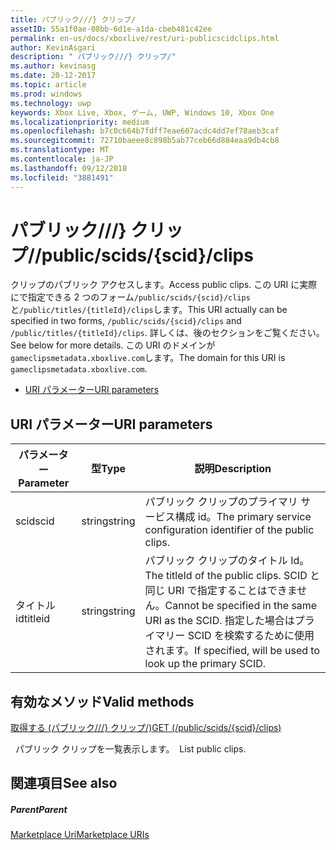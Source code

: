 ```yaml
---
title: パブリック///} クリップ/
assetID: 55a1f0ae-08bb-6d1e-a1da-cbeb481c42ee
permalink: en-us/docs/xboxlive/rest/uri-publicscidclips.html
author: KevinAsgari
description: " パブリック///} クリップ/"
ms.author: kevinasg
ms.date: 20-12-2017
ms.topic: article
ms.prod: windows
ms.technology: uwp
keywords: Xbox Live, Xbox, ゲーム, UWP, Windows 10, Xbox One
ms.localizationpriority: medium
ms.openlocfilehash: b7c0c664b7fdff7eae607acdc4dd7ef78aeb3caf
ms.sourcegitcommit: 72710baeee8c898b5ab77ceb66d884eaa9db4cb8
ms.translationtype: MT
ms.contentlocale: ja-JP
ms.lasthandoff: 09/12/2018
ms.locfileid: "3881491"
---
```

# <a name="publicscidsscidclips"></a><span data-ttu-id="dd4d9-104">パブリック///} クリップ/</span><span class="sxs-lookup"><span data-stu-id="dd4d9-104">/public/scids/{scid}/clips</span></span>
<span data-ttu-id="dd4d9-105">クリップのパブリック アクセスします。</span><span class="sxs-lookup"><span data-stu-id="dd4d9-105">Access public clips.</span></span> <span data-ttu-id="dd4d9-106">この URI に実際にで指定できる 2 つのフォーム`/public/scids/{scid}/clips`と`/public/titles/{titleId}/clips`します。</span><span class="sxs-lookup"><span data-stu-id="dd4d9-106">This URI actually can be specified in two forms, `/public/scids/{scid}/clips` and `/public/titles/{titleId}/clips`.</span></span> <span data-ttu-id="dd4d9-107">詳しくは、後のセクションをご覧ください。</span><span class="sxs-lookup"><span data-stu-id="dd4d9-107">See below for more details.</span></span> <span data-ttu-id="dd4d9-108">この URI のドメインが`gameclipsmetadata.xboxlive.com`します。</span><span class="sxs-lookup"><span data-stu-id="dd4d9-108">The domain for this URI is `gameclipsmetadata.xboxlive.com`.</span></span>
 
  * [<span data-ttu-id="dd4d9-109">URI パラメーター</span><span class="sxs-lookup"><span data-stu-id="dd4d9-109">URI parameters</span></span>](#ID4E1)
 
<a id="ID4E1"></a>

 
## <a name="uri-parameters"></a><span data-ttu-id="dd4d9-110">URI パラメーター</span><span class="sxs-lookup"><span data-stu-id="dd4d9-110">URI parameters</span></span>
 
| <span data-ttu-id="dd4d9-111">パラメーター</span><span class="sxs-lookup"><span data-stu-id="dd4d9-111">Parameter</span></span>| <span data-ttu-id="dd4d9-112">型</span><span class="sxs-lookup"><span data-stu-id="dd4d9-112">Type</span></span>| <span data-ttu-id="dd4d9-113">説明</span><span class="sxs-lookup"><span data-stu-id="dd4d9-113">Description</span></span>| 
| --- | --- | --- | 
| <span data-ttu-id="dd4d9-114">scid</span><span class="sxs-lookup"><span data-stu-id="dd4d9-114">scid</span></span>| <span data-ttu-id="dd4d9-115">string</span><span class="sxs-lookup"><span data-stu-id="dd4d9-115">string</span></span>| <span data-ttu-id="dd4d9-116">パブリック クリップのプライマリ サービス構成 id。</span><span class="sxs-lookup"><span data-stu-id="dd4d9-116">The primary service configuration identifier of the public clips.</span></span>| 
| <span data-ttu-id="dd4d9-117">タイトル id</span><span class="sxs-lookup"><span data-stu-id="dd4d9-117">titleid</span></span>| <span data-ttu-id="dd4d9-118">string</span><span class="sxs-lookup"><span data-stu-id="dd4d9-118">string</span></span>| <span data-ttu-id="dd4d9-119">パブリック クリップのタイトル Id。</span><span class="sxs-lookup"><span data-stu-id="dd4d9-119">The titleId of the public clips.</span></span> <span data-ttu-id="dd4d9-120">SCID と同じ URI で指定することはできません。</span><span class="sxs-lookup"><span data-stu-id="dd4d9-120">Cannot be specified in the same URI as the SCID.</span></span> <span data-ttu-id="dd4d9-121">指定した場合はプライマリー SCID を検索するために使用されます。</span><span class="sxs-lookup"><span data-stu-id="dd4d9-121">If specified, will be used to look up the primary SCID.</span></span>| 
  
<a id="ID4E6B"></a>

 
## <a name="valid-methods"></a><span data-ttu-id="dd4d9-122">有効なメソッド</span><span class="sxs-lookup"><span data-stu-id="dd4d9-122">Valid methods</span></span>

[<span data-ttu-id="dd4d9-123">取得する (パブリック///} クリップ/)</span><span class="sxs-lookup"><span data-stu-id="dd4d9-123">GET (/public/scids/{scid}/clips)</span></span>](uri-publicscidclipsget.md)

<span data-ttu-id="dd4d9-124">&nbsp;&nbsp;パブリック クリップを一覧表示します。</span><span class="sxs-lookup"><span data-stu-id="dd4d9-124">&nbsp;&nbsp;List public clips.</span></span>
 
<a id="ID4EJC"></a>

 
## <a name="see-also"></a><span data-ttu-id="dd4d9-125">関連項目</span><span class="sxs-lookup"><span data-stu-id="dd4d9-125">See also</span></span>
 
<a id="ID4ELC"></a>

 
##### <a name="parent"></a><span data-ttu-id="dd4d9-126">Parent</span><span class="sxs-lookup"><span data-stu-id="dd4d9-126">Parent</span></span> 

[<span data-ttu-id="dd4d9-127">Marketplace Uri</span><span class="sxs-lookup"><span data-stu-id="dd4d9-127">Marketplace URIs</span></span>](../marketplace/atoc-reference-marketplace.md)

   
